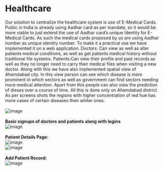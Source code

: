 # Healthcare

Our solution to centralize the healthcare system is use of E-Medical Cards. Public in India is already using Aadhar card as per mandate, so it would be more viable to just extend the use of Aadhar card’s unique Identity for E-Medical Cards. As such the medical cards proposed by us are using Aadhar number as unique identity number. 
To make it a practical use we have implemented it on a web application.
Doctors: Can view as well as alter patients medical conditions, as well as get patients medical history without traditional file systems.
Patients:Can view their profile and past records as well as they no longer need to carry their medical files when visiting a new doctor.
Along with this we have also implemented spatial view of Ahemdabad city. In this view person can see which disease is more prominent in which sectors as well as government can find sectors needing more medical attention. Apart from this people can also view the prediction of dieses over a course of time. All this is done only on Ahemdabad district. As per screens shots the regions with higher concentration of red hue has more cases of certain diseases then whiter ones.<br>
<br>
![image](https://user-images.githubusercontent.com/45670873/76800995-bbe42f00-67fa-11ea-886c-0e08e472bec7.png)<br>
<br>
<b>Basic signups of doctors and patients along with logins</b><br>
![image](https://user-images.githubusercontent.com/45670873/76801005-c30b3d00-67fa-11ea-9537-b4d0c25390ee.png)<br>
<br><b>Patient Details Page:</b><br>
![image](https://user-images.githubusercontent.com/45670873/76801083-f5b53580-67fa-11ea-8afc-2d305a751e6c.png)<br>
![image](https://user-images.githubusercontent.com/45670873/76801096-fc43ad00-67fa-11ea-8d72-683cd154c6cc.png)<br><br>
<b>Add Patient Record:</b><br>
![image](https://user-images.githubusercontent.com/45670873/76801096-fc43ad00-67fa-11ea-8d72-683cd154c6cc.png)
